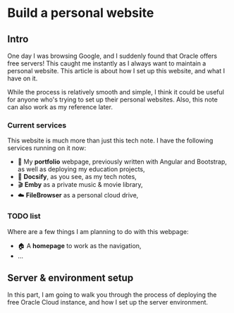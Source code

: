 # Build a personal website

## Intro
One day I was browsing Google, and I suddenly found that Oracle offers free servers! This caught me instantly as I always want to maintain a personal website. This article is about how I set up this website, and what I have on it.

While the process is relatively smooth and simple, I think it could be useful for anyone who's trying to set up their personal websites. Also, this note can also work as my reference later.

### Current services
This website is much more than just this tech note. I have the following services running on it now:
- 🤵 My **portfolio** webpage, previously written with Angular and Bootstrap, as well as deploying my education projects,
- 📃 **Docsify**, as you see, as my tech notes,
- 🎬 **Emby** as a private music & movie library,
- ☁️ **FileBrowser** as a personal cloud drive,

### TODO list
Where are a few things I am planning to do with this webpage:
- 🏠 A **homepage** to work as the navigation,
- ...

## Server & environment setup
In this part, I am going to walk you through the process of deploying the free Oracle Cloud instance, and how I set up the server environment.
